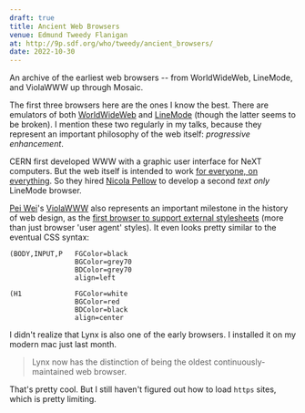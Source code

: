 ```yaml
---
draft: true
title: Ancient Web Browsers
venue: Edmund Tweedy Flanigan
at: http://9p.sdf.org/who/tweedy/ancient_browsers/
date: 2022-10-30
---
```


An archive of the earliest web browsers --
from WorldWideWeb, LineMode, and ViolaWWW
up through Mosaic.

<!-- intro -->

The first three browsers here
are the ones I know the best.
There are emulators of both
[WorldWideWeb](https://worldwideweb.cern.ch/browser/)
and
[LineMode](http://line-mode.cern.ch/www/hypertext/WWW/TheProject.html)
(though the latter seems to be broken).
I mention these two regularly in my talks,
because they represent an important
philosophy of the web itself:
_progressive enhancement_.

CERN first developed WWW
with a graphic user interface
for NeXT computers.
But the web itself is intended to work
[for everyone, on everything](https://w3.org/Consortium/mission.html#principles).
So they hired
[Nicola Pellow](https://en.wikipedia.org/wiki/Nicola_Pellow)
to develop a second
_text only_ LineMode browser.

[Pei Wei](https://web.archive.org/web/20101018012531/http://www.xcf.berkeley.edu/~wei/)'s
[ViolaWWW](https://en.wikipedia.org/wiki/ViolaWWW)
also represents
an important milestone
in the history of web design,
as the
[first browser to support external stylesheets](https://en.wikipedia.org/wiki/ViolaWWW#firsts)
(more than just browser 'user agent' styles).
It even looks pretty similar
to the eventual CSS syntax:

```
(BODY,INPUT,P   FGColor=black
                BGColor=grey70
                BDColor=grey70
                align=left

(H1             FGColor=white
                BGColor=red
                BDColor=black
                align=center
```

I didn't realize that Lynx
is also one of the early browsers.
I installed it on my modern mac
just last month.

> Lynx now has the distinction
> of being the oldest continuously-maintained web browser.

That's pretty cool.
But I still haven't figured out
how to load `https` sites,
which is pretty limiting.
